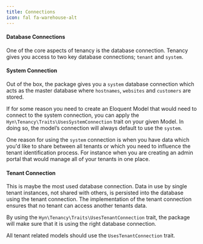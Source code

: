 ```yaml
---
title: Connections
icon: fal fa-warehouse-alt
---
```


#### Database Connections

One of the core aspects of tenancy is the database connection. Tenancy 
gives you access to two key database connections; `tenant` and `system`.

#### System Connection
Out of the box, the package gives you a `system` database connection which acts as 
the master database where `hostnames`, `websites` and `customers` are stored.

If for some reason you need to create an Eloquent Model that would need to connect 
to the system connection, you can apply the `Hyn\Tenancy\Traits\UsesSystemConnection` 
trait on your given Model. In doing so, the model’s connection will always default to use the `system`.

One reason for using the `system` connection is when you have data which you'd like 
to share between all tenants or which you need to influence the tenant identification 
process. For instance when you are creating an admin portal that would manage all of your 
tenants in one place.

#### Tenant Connection
This is maybe the most used database connection. Data in use by single tenant instances, 
not shared with others, is persisted into the database using the tenant connection. The 
implementation of the tenant connection ensures that no tenant can access another tenants data.

By using the `Hyn\Tenancy\Traits\UsesTenantConnection` trait, the package will make sure 
that it is using the right database connection.

All tenant related models should use the `UsesTenantConnection` trait.
